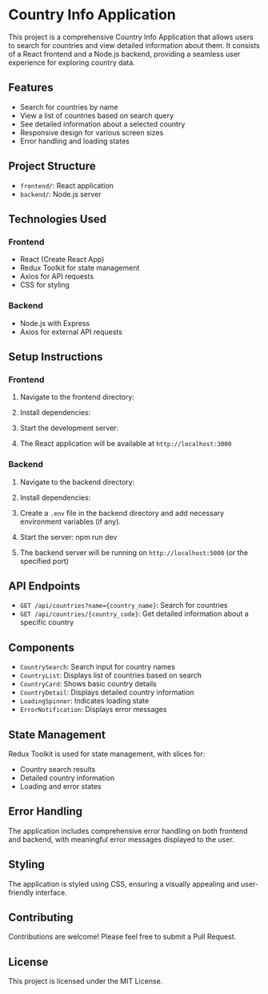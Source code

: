 # Country Info Application

This project is a comprehensive Country Info Application that allows users to search for countries and view detailed information about them. It consists of a React frontend and a Node.js backend, providing a seamless user experience for exploring country data.

## Features

- Search for countries by name
- View a list of countries based on search query
- See detailed information about a selected country
- Responsive design for various screen sizes
- Error handling and loading states

## Project Structure

- `frontend/`: React application
- `backend/`: Node.js server

## Technologies Used

### Frontend
- React (Create React App)
- Redux Toolkit for state management
- Axios for API requests
- CSS for styling

### Backend
- Node.js with Express
- Axios for external API requests

## Setup Instructions

### Frontend

1. Navigate to the frontend directory:


2. Install dependencies:

3. Start the development server:

4. The React application will be available at `http://localhost:3000`

### Backend

1. Navigate to the backend directory:

2. Install dependencies:

3. Create a `.env` file in the backend directory and add necessary environment variables (if any).

4. Start the server:  npm run dev

5. The backend server will be running on `http://localhost:5000` (or the specified port)

## API Endpoints

- `GET /api/countries?name={country_name}`: Search for countries
- `GET /api/countries/{country_code}`: Get detailed information about a specific country

## Components

- `CountrySearch`: Search input for country names
- `CountryList`: Displays list of countries based on search
- `CountryCard`: Shows basic country details
- `CountryDetail`: Displays detailed country information
- `LoadingSpinner`: Indicates loading state
- `ErrorNotification`: Displays error messages

## State Management

Redux Toolkit is used for state management, with slices for:
- Country search results
- Detailed country information
- Loading and error states

## Error Handling

The application includes comprehensive error handling on both frontend and backend, with meaningful error messages displayed to the user.

## Styling

The application is styled using CSS, ensuring a visually appealing and user-friendly interface.

## Contributing

Contributions are welcome! Please feel free to submit a Pull Request.

## License

This project is licensed under the MIT License.

